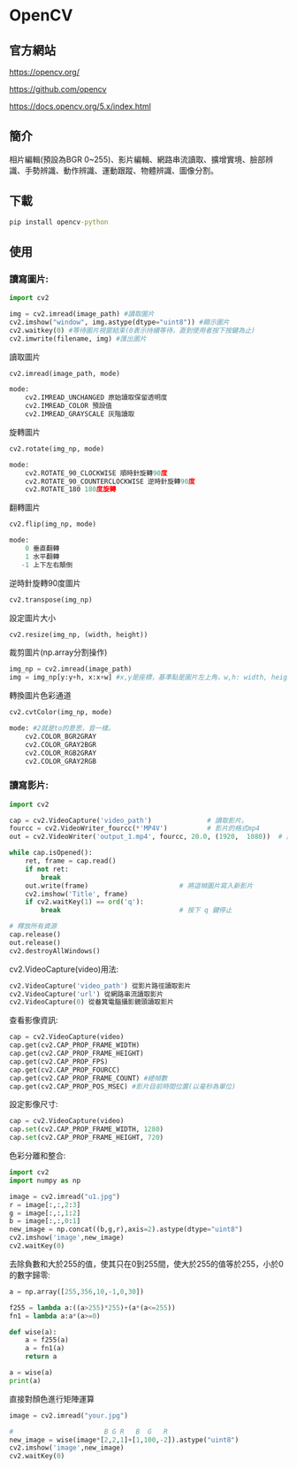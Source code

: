 # OpenCV

## 官方網站
https://opencv.org/

https://github.com/opencv

https://docs.opencv.org/5.x/index.html

## 簡介
相片編輯(預設為BGR 0~255)、影片編輯、網路串流讀取、擴增實境、臉部辨識、手勢辨識、動作辨識、運動跟蹤、物體辨識、圖像分割。

## 下載

```cmd
pip install opencv-python
```

## 使用

### 讀寫圖片:

```python
import cv2

img = cv2.imread(image_path) #讀取圖片
cv2.imshow("window", img.astype(dtype="uint8")) #顯示圖片
cv2.waitkey(0) #等待圖片視窗結束(0表示持續等待，直到使用者按下按鍵為止)
cv2.imwrite(filename, img) #匯出圖片
```

讀取圖片

```python
cv2.imread(image_path, mode)

mode:
    cv2.IMREAD_UNCHANGED 原始讀取保留透明度
    cv2.IMREAD_COLOR 預設值
    cv2.IMREAD_GRAYSCALE 灰階讀取
```

旋轉圖片

```python
cv2.rotate(img_np, mode)

mode:
    cv2.ROTATE_90_CLOCKWISE 順時針旋轉90度
    cv2.ROTATE_90_COUNTERCLOCKWISE 逆時針旋轉90度
    cv2.ROTATE_180 180度旋轉
```

翻轉圖片

```python
cv2.flip(img_np, mode)

mode:
    0 垂直翻轉
    1 水平翻轉
   -1 上下左右顛倒
```

逆時針旋轉90度圖片

```python
cv2.transpose(img_np)
```

設定圖片大小

```python
cv2.resize(img_np, (width, height))
```

裁剪圖片(np.array分割操作)

```python
img_np = cv2.imread(image_path)
img = img_np[y:y+h, x:x+w] #x,y是座標，基準點是圖片左上角，w,h: width, height。
```

轉換圖片色彩通道

```python
cv2.cvtColor(img_np, mode)

mode: #2就是to的意思，音一樣。
    cv2.COLOR_BGR2GRAY
    cv2.COLOR_GRAY2BGR
    cv2.COLOR_RGB2GRAY
    cv2.COLOR_GRAY2RGB
```

### 讀寫影片:

```python
import cv2

cap = cv2.VideoCapture('video_path')              # 讀取影片。
fourcc = cv2.VideoWriter_fourcc(*'MP4V')          # 影片的格式mp4
out = cv2.VideoWriter('output_1.mp4', fourcc, 20.0, (1920,  1080))  # 創建新影片，FPS為20, 尺寸為 640x360

while cap.isOpened():
    ret, frame = cap.read()
    if not ret:
        break
    out.write(frame)                       # 將這幀圖片寫入新影片
    cv2.imshow('Title', frame)
    if cv2.waitKey(1) == ord('q'):
        break                              # 按下 q 鍵停止

# 釋放所有資源
cap.release()
out.release()
cv2.destroyAllWindows()
```

cv2.VideoCapture(video)用法:

```python
cv2.VideoCapture('video_path') 從影片路徑讀取影片
cv2.VideoCapture('url') 從網路串流讀取影片
cv2.VideoCapture(0) 從畚箕電腦攝影鏡頭讀取影片
```

查看影像資訊:

```python
cap = cv2.VideoCapture(video)
cap.get(cv2.CAP_PROP_FRAME_WIDTH)
cap.get(cv2.CAP_PROP_FRAME_HEIGHT)
cap.get(cv2.CAP_PROP_FPS)
cap.get(cv2.CAP_PROP_FOURCC)
cap.get(cv2.CAP_PROP_FRAME_COUNT) #總幀數
cap.get(cv2.CAP_PROP_POS_MSEC) #影片目前時間位置(以毫秒為單位)
```

設定影像尺寸:

```python
cap = cv2.VideoCapture(video)
cap.set(cv2.CAP_PROP_FRAME_WIDTH, 1280)
cap.set(cv2.CAP_PROP_FRAME_HEIGHT, 720)
```

色彩分離和整合:
```python
import cv2
import numpy as np

image = cv2.imread("u1.jpg")
r = image[:,:,2:3]
g = image[:,:,1:2]
b = image[:,:,0:1]
new_image = np.concat((b,g,r),axis=2).astype(dtype="uint8")
cv2.imshow('image',new_image)
cv2.waitKey(0)
```
去除負數和大於255的值，使其只在0到255間，使大於255的值等於255，小於0的數字歸零:
```python
a = np.array([255,356,10,-1,0,30])

f255 = lambda a:((a>255)*255)+(a*(a<=255))
fn1 = lambda a:a*(a>=0)

def wise(a):
    a = f255(a)
    a = fn1(a)
    return a

a = wise(a)
print(a)
```

直接對顏色進行矩陣運算
```python
image = cv2.imread("your.jpg")

#                       B G R   B  G   R
new_image = wise(image*[2,2,1]+[1,100,-2]).astype("uint8")
cv2.imshow('image',new_image)
cv2.waitKey(0)
```
